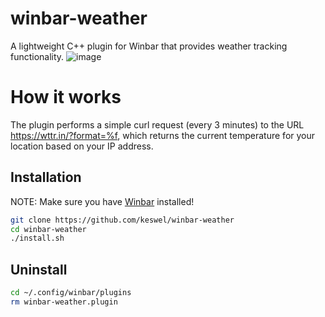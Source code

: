 # winbar-weather

A lightweight C++ plugin for Winbar that provides weather tracking functionality.
![image](https://github.com/user-attachments/assets/ee2ad7e8-4640-46c5-96a1-86149175082a)

# How it works

The plugin performs a simple curl request (every 3 minutes) to the URL https://wttr.in/?format=%f, which returns the current temperature for your location based on your IP address.

## Installation

NOTE: Make sure you have [Winbar](https://github.com/jmanc3/winbar) installed!

```bash
git clone https://github.com/keswel/winbar-weather
cd winbar-weather
./install.sh
```

## Uninstall

```bash
cd ~/.config/winbar/plugins
rm winbar-weather.plugin
```

